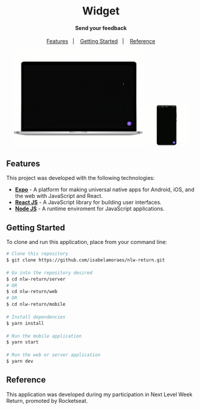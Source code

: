 ﻿<h1 align="center">
  Widget
</h1>

<h4 align="center">
  Send your feedback
</h4>

<p align="center">
  <a href="#features">Features</a>&nbsp;&nbsp;&nbsp;|&nbsp;&nbsp;&nbsp;
  <a href="#getting-started">Getting Started</a>&nbsp;&nbsp;&nbsp;|&nbsp;&nbsp;&nbsp;
  <a href="#reference">Reference</a>
</p>

<p align="center">
  <img alt="Web Application Demo" src="https://github.com/isabelamoraes/nlw-return/blob/main/demo/widget.gif?raw=true" width="69%">
  <img alt="Mobile Application Demo" src="https://github.com/isabelamoraes/nlw-return/blob/main/demo/app.gif?raw=true" width="23%">
</p>

## Features

This project was developed with the following technologies:

- **[Expo](https://expo.io/)** - A platform for making universal native apps for Android, iOS, and the web with JavaScript and React.
- **[React JS](https://reactjs.org/)** - A JavaScript library for building user interfaces.
- **[Node JS](https://nodejs.org/)** - A runtime enviroment for JavaScript applications.

## Getting Started

To clone and run this application, place from your command line:

```bash
# Clone this repository
$ git clone https://github.com/isabelamoraes/nlw-return.git

# Go into the repository desired
$ cd nlw-return/server
# OR
$ cd nlw-return/web
# OR
$ cd nlw-return/mobile

# Install dependencies
$ yarn install

# Run the mobile application
$ yarn start

# Run the web or server application
$ yarn dev

```

## Reference

This application was developed during my participation in Next Level Week Return, promoted by Rocketseat.
